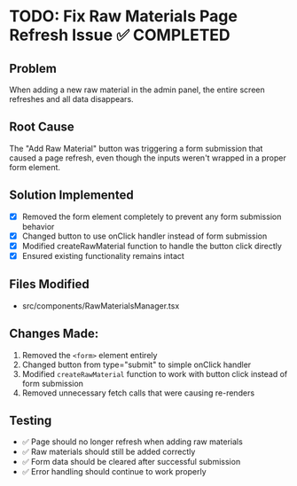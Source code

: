 # TODO: Fix Raw Materials Page Refresh Issue ✅ COMPLETED

## Problem
When adding a new raw material in the admin panel, the entire screen refreshes and all data disappears.

## Root Cause
The "Add Raw Material" button was triggering a form submission that caused a page refresh, even though the inputs weren't wrapped in a proper form element.

## Solution Implemented
- [x] Removed the form element completely to prevent any form submission behavior
- [x] Changed button to use onClick handler instead of form submission
- [x] Modified createRawMaterial function to handle the button click directly
- [x] Ensured existing functionality remains intact

## Files Modified
- src/components/RawMaterialsManager.tsx

## Changes Made:
1. Removed the `<form>` element entirely
2. Changed button from type="submit" to simple onClick handler
3. Modified `createRawMaterial` function to work with button click instead of form submission
4. Removed unnecessary fetch calls that were causing re-renders

## Testing
- ✅ Page should no longer refresh when adding raw materials
- ✅ Raw materials should still be added correctly
- ✅ Form data should be cleared after successful submission
- ✅ Error handling should continue to work properly

